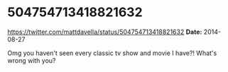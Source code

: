 # 504754713418821632
https://twitter.com/mattdavella/status/504754713418821632
**Date:** 2014-08-27

Omg you haven't seen every classic tv show and movie I have?! What's wrong with you?
